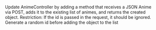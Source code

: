 Update AnimeController by
adding a method that receives a JSON 
Anime via POST, adds it to the existing
list of animes, and returns the created
object.
Restriction: If the id is passed in the request, it should be ignored. Generate a random id before adding the object to the list